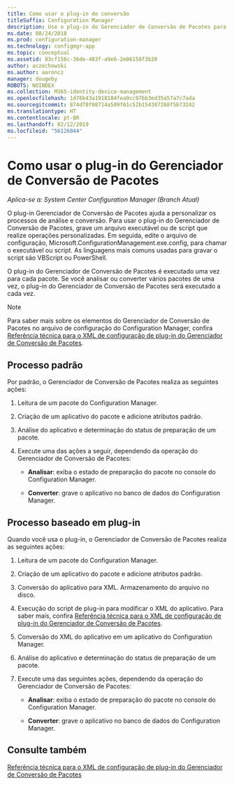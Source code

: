 ```yaml
---
title: Como usar o plug-in de conversão
titleSuffix: Configuration Manager
description: Use o plug-in do Gerenciador de Conversão de Pacotes para personalizar os processos de análise e conversão.
ms.date: 08/24/2018
ms.prod: configuration-manager
ms.technology: configmgr-app
ms.topic: conceptual
ms.assetid: 83cf156c-36de-483f-a9e6-2e06158f3b20
author: aczechowski
ms.author: aaroncz
manager: dougeby
ROBOTS: NOINDEX
ms.collection: M365-identity-device-management
ms.openlocfilehash: 1d76b43a1918184fea9cc97bb3ed35a57a7c7ada
ms.sourcegitcommit: 874d78f08714a509f61c52b154387268f5b73242
ms.translationtype: HT
ms.contentlocale: pt-BR
ms.lasthandoff: 02/12/2019
ms.locfileid: "56126044"
---
```

# <a name="how-to-use-the-package-conversion-manager-plug-in"></a>Como usar o plug-in do Gerenciador de Conversão de Pacotes

*Aplica-se a: System Center Configuration Manager (Branch Atual)*

<!--1357861-->

O plug-in Gerenciador de Conversão de Pacotes ajuda a personalizar os processos de análise e conversão. Para usar o plug-in do Gerenciador de Conversão de Pacotes, grave um arquivo executável ou de script que realize operações personalizadas. Em seguida, edite o arquivo de configuração, Microsoft.ConfigurationManagement.exe.config, para chamar o executável ou script. As linguagens mais comuns usadas para gravar o script são VBScript ou PowerShell.

O plug-in do Gerenciador de Conversão de Pacotes é executado uma vez para cada pacote. Se você analisar ou converter vários pacotes de uma vez, o plug-in do Gerenciador de Conversão de Pacotes será executado a cada vez.

> [!NOTE]  
> Para saber mais sobre os elementos do Gerenciador de Conversão de Pacotes no arquivo de configuração do Configuration Manager, confira [Referência técnica para o XML de configuração de plug-in do Gerenciador de Conversão de Pacotes](/sccm/apps/pcm/plugin-config-xml).



## <a name="default-process"></a>Processo padrão

Por padrão, o Gerenciador de Conversão de Pacotes realiza as seguintes ações:

1.  Leitura de um pacote do Configuration Manager.  

2.  Criação de um aplicativo do pacote e adicione atributos padrão.  

3.  Análise do aplicativo e determinação do status de preparação de um pacote.  

4.  Execute uma das ações a seguir, dependendo da operação do Gerenciador de Conversão de Pacotes:  

    - **Analisar**: exiba o estado de preparação do pacote no console do Configuration Manager.  

    - **Converter**: grave o aplicativo no banco de dados do Configuration Manager.  


## <a name="plug-in-based-process"></a>Processo baseado em plug-in 

Quando você usa o plug-in, o Gerenciador de Conversão de Pacotes realiza as seguintes ações:

1.  Leitura de um pacote do Configuration Manager.  

2.  Criação de um aplicativo do pacote e adicione atributos padrão.  

3.  Conversão do aplicativo para XML. Armazenamento do arquivo no disco.  

4.  Execução do script de plug-in para modificar o XML do aplicativo. Para saber mais, confira [Referência técnica para o XML de configuração de plug-in do Gerenciador de Conversão de Pacotes](/sccm/apps/pcm/plugin-config-xml).  

5.  Conversão do XML do aplicativo em um aplicativo do Configuration Manager.  

6.  Análise do aplicativo e determinação do status de preparação de um pacote.  

7.  Execute uma das seguintes ações, dependendo da operação do Gerenciador de Conversão de Pacotes:  

    - **Analisar**: exiba o estado de preparação do pacote no console do Configuration Manager.  

    - **Converter**: grave o aplicativo no banco de dados do Configuration Manager.  



## <a name="see-also"></a>Consulte também

[Referência técnica para o XML de configuração de plug-in do Gerenciador de Conversão de Pacotes](/sccm/apps/pcm/plugin-config-xml)
